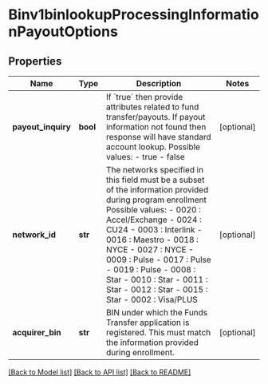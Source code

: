 # Binv1binlookupProcessingInformationPayoutOptions

## Properties
Name | Type | Description | Notes
------------ | ------------- | ------------- | -------------
**payout_inquiry** | **bool** | If &#x60;true&#x60; then provide attributes related to fund transfer/payouts. If payout information not found then response will have standard account lookup.  Possible values: - true - false  | [optional] 
**network_id** | **str** | The networks specified in this field must be a subset of the information provided during program enrollment    Possible values: - 0020 : Accel/Exchange - 0024 : CU24 - 0003 : Interlink - 0016 : Maestro - 0018 : NYCE - 0027 : NYCE - 0009 : Pulse - 0017 : Pulse - 0019 : Pulse - 0008 : Star - 0010 : Star - 0011 : Star - 0012 : Star - 0015 : Star - 0002 : Visa/PLUS  | [optional] 
**acquirer_bin** | **str** | BIN under which the Funds Transfer application is registered. This must match the information provided during enrollment.  | [optional] 

[[Back to Model list]](../README.md#documentation-for-models) [[Back to API list]](../README.md#documentation-for-api-endpoints) [[Back to README]](../README.md)


